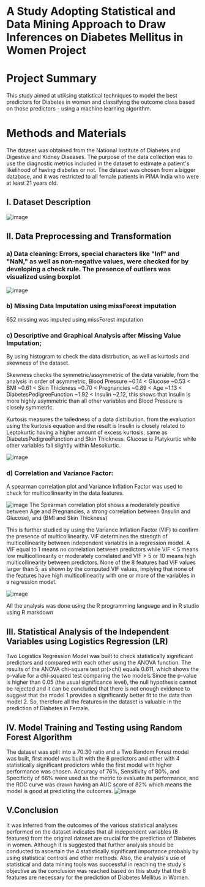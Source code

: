# A Study Adopting Statistical and Data Mining Approach to Draw Inferences on Diabetes Mellitus in Women Project

# Project Summary
This study aimed at utilising statistical techniques to model the best predictors for Diabetes in women
and classifying the outcome class based on those predictors - using a machine learning algorithm. 


# Methods and Materials
The dataset was obtained from the National Institute of Diabetes and Digestive and Kidney Diseases. The purpose of the data collection was to use the diagnostic metrics included in the dataset to estimate a patient's likelihood of having diabetes or not. The dataset was chosen from a bigger database, and it was restricted to all female patients in PIMA India who were at least 21 years old. 


## I. Dataset Description
![image](https://github.com/Anthonyomowumi/statistical-Modelling-and-Data-Mining-repo/assets/93340041/b8537df8-0ec3-41d4-988d-8e52453fc632)


## II. Data Preprocessing and Transformation
 ### a) Data cleaning: Errors, special characters like "Inf" and "NaN," as well as non-negative values, were checked for by developing a check rule. The presence of outliers was visualized using boxplot
  ![image](https://github.com/Anthonyomowumi/statistical-Modelling-and-Data-Mining-repo/assets/93340041/e8abbef8-7004-4274-9abc-d68a8ffd7e03)

  ### b) Missing Data Imputation using missForest imputation
  652 missing was imputed using missForest imputation
  
  ### c) Descriptive and Graphical Analysis after Missing Value Imputation; 
   By using histogram to check the data distrbution, as well as kurtosis and skewness of the dataset.
  
   Skewness checks the symmetric/assymmetric of the data variable, from the analysis in order of asymmetric, Blood Pressure ~0.14 < Glucose ~0.53 < BMI ~0.61 < Skin             Thickness ~0.70 < Pregnancies ~0.89 < Age ~1.13 < DiabetesPedigreeFunction ~1.92 < Insulin ~2.12, this shows that Insulin is more highly asymmetric than all other            variables and Blood Pressure is closely symmetric. 

   Kurtosis measures the tailedness of a data distribution. from the evaluation using the kurtosis equation and the result is Insulin is closely related to Leptokurtic          having a higher amount of excess kurtosis, same as DiabetesPedigreeFunction and Skin Thickness. Glucose is Platykurtic while other variables fall slightly within             Mesokurtic.
         
   ![image](https://github.com/Anthonyomowumi/statistical-Modelling-and-Data-Mining-repo/assets/93340041/b75fcff2-fe00-497f-a923-e5790ee7fcf7)


 ### d) Correlation and Variance Factor:
 A spearman correlation plot and Variance Inflation Factor was used to check for multicollinearity in the data features. 
 
 ![image](https://github.com/Anthonyomowumi/statistical-Modelling-and-Data-Mining-repo/assets/93340041/cdbedfe6-7ea5-4f70-bc26-1fce8b00b184)
The Spearman correlation plot shows a moderately positive between Age and Pregnancies, a strong correlation between (Insulin and Glucose), and (BMI and Skin Thickness) 

This is further studied by using the Variance Inflation Factor (VIF) to confirm the presence of multicollinearity. VIF determines the strength of multicollinearity between independent variables in a regression model. A VIF equal to 1 means no correlation between predictors while VIF < 5 means low multicollinearity or moderately correlated and VIF > 5 or 10 means high multicollinearity between predictors. None of the 8 features had VIF values larger than 5, as shown by the computed VIF values, implying that none of the features have high multicollinearity with one or more of the variables in a regression model.

 ![image](https://github.com/Anthonyomowumi/statistical-Modelling-and-Data-Mining-repo/assets/93340041/b68d9775-6f80-4f6a-8ffb-18d91ef05cc1)



All the analysis was done using the R programming language and in R studio using R markdown

## III.	Statistical Analysis of the Independent Variables using Logistics Regression (LR)
Two Logistics Regression Model was built to check statistically significant predictors and compared with each other using the ANOVA function. The results of the ANOVA chi-square test pr(>chi) equals 0.611, which shows the p-value for a chi-squared test comparing the two models Since the p-value is higher than 0.05 (the usual significance level), the null hypothesis cannot be rejected and it can be concluded that there is not enough evidence to suggest that the model 1 provides a significantly better fit to the data than model 2. So, therefore all the features in the dataset is valuable in the prediction of Diabetes in Female. 

## IV.	Model Training and Testing using Random Forest Algorithm
The dataset was split into a 70:30 ratio and a Two Random Forest model was built, first model was built with the 8 predictors and other with 4 statistically significant predictors while the first model with higher performance was chosen. Accuracy of 76%, Sensitivity of 80%, and Specificity of 66% were used as the metric to evaluate its performance, and the ROC curve was drawn having an AUC score of 82% which means the model is good at predicting the outcomes. 
![image](https://github.com/Anthonyomowumi/statistical-Modelling-and-Data-Mining-repo/assets/93340041/1986d4c6-7e2b-482a-80b6-4b1818436b5e)


## V.Conclusion
It  was inferred from the outcomes of the various statistical analyses performed on the dataset indicates that all independent variables (8 features) from the original dataset are crucial for the prediction of Diabetes in women. Although It is suggested that further analysis should be conducted to ascertain the 4 statistically significant importance probably by using statistical controls and other methods. Also, the analysis's use of statistical and data mining tools was successful in reaching the study's objective as the conclusion was reached based on this study that the 8 features are necessary for the prediction of Diabetes Mellitus in Women. 

